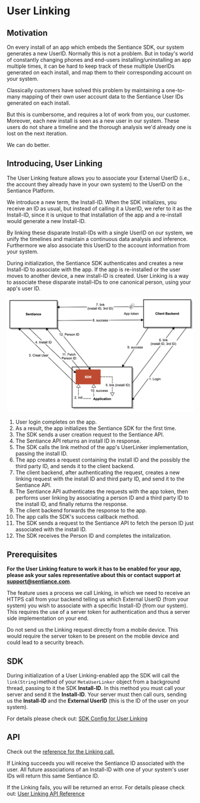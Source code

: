# User Linking

## Motivation

On every install of an app which embeds the Sentiance SDK, our system generates a new UserID. Normally this is not a problem. But in today's world of constantly changing phones and end-users installing/uninstalling an app multiple times, it can be hard to keep track of these multiple UserIDs generated on each install, and map them to their corresponding account on your system.

Classically customers have solved this problem by maintaining a one-to-many mapping of their own user account data to the Sentiance User IDs generated on each install.

But this is cumbersome, and requires a lot of work from you, our customer. Moreover, each new install is seen as a new user in our system. These users do not share a timeline and the thorough analysis we'd already one is lost on the next iteration.

We can do better.

## Introducing, User Linking

The User Linking feature allows you to associate your External UserID \(i.e., the account they already have in your own system\) to the UserID on the Sentiance Platform. 

We introduce a new term, the Install-ID. When the SDK initializes, you receive an ID as usual, but instead of calling it a UserID, we refer to it as the Install-ID, since it is unique to that installation of the app and a re-install would generate a new Install-ID.

By linking these disparate Install-IDs with a single UserID on our system, we unify the timelines and maintain a continuous data analysis and inference. Furthermore we also associate this UserID to the account information from your system.

During initialization, the Sentiance SDK authenticates and creates a new Install-ID to associate with the app. If the app is re-installed or the user moves to another device, a new install-ID is created. User Linking is a way to associate these disparate install-IDs to one canonical person, using your app's user ID.

![User linking diagram](../.gitbook/assets/screenshot-2019-12-17-at-16.25.57.png)

1. User login completes on the app.
2. As a result, the app initializes the Sentiance SDK for the first time.
3. The SDK sends a user creation request to the Sentiance API.
4. The Sentiance API returns an install ID in response.
5. The SDK calls the link method of the app's UserLinker implementation, passing the install ID.
6. The app creates a request containing the install ID and the possibly the third party ID, and sends it to the client backend.
7. The client backend, after authenticating the request, creates a new linking request with the install ID and third party ID, and send it to the Sentiance API.
8. The Sentiance API authenticates the requests with the app token, then performs user linking by associating a person ID and a third party ID to the install ID, and finally returns the response.
9. The client backend forwards the response to the app.
10. The app calls the SDK's success callback method.
11. The SDK sends a request to the Sentiance API to fetch the person ID just associated with the install ID.
12. The SDK receives the Person ID and completes the initalization.

## Prerequisites

**For the User Linking feature to work it has to be enabled for your app, please ask your sales representative about this or contact support at** [**support@sentiance.com**](mailto:support@sentiance.com). 

The feature uses a process we call Linking, in which we need to receive an HTTPS call from your backend telling us which External UserID \(from your system\) you wish to associate with a specific Install-ID \(from our system\). This requires the use of a server token for authentication and thus a server side implementation on your end.

Do not send us the Linking request directly from a mobile device. This would require the server token to be present on the mobile device and could lead to a security breach.

## SDK

During initialization of a User Linking-enabled app the SDK will call the `link(String)`method of your `MetaUserLinker` object from a background thread, passing to it the SDK **Install-ID**. In this method you must call your server and send it the **Install-ID**. Your server must then call ours, sending us the **Install-ID** and the **External UserID** \(this is the ID of the user on your system\).

For details please check out: [SDK Config for User Linking](../sdk/appendix/user-linking.md#usage)

## API

Check out the [reference for the Linking call.](../backend/rest-api.md#user-link)

If Linking succeeds you will receive the Sentiance ID associated with the user. All future associations of an Install-ID with one of your system's user IDs will return this same Sentiance ID.

If the Linking fails, you will be returned an error. For details please check out: [User Linking API Reference](../backend/rest-api.md#user-link)

